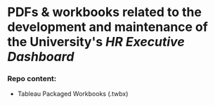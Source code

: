 # PDFs & workbooks related to the development and maintenance of the University's <i>HR Executive Dashboard</i>

### Repo content:

* Tableau Packaged Workbooks (.twbx)